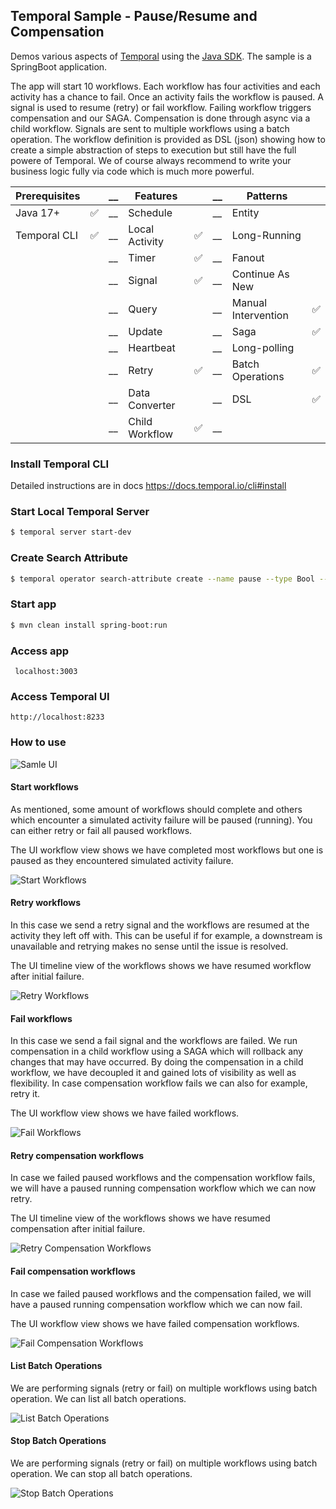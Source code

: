 ## Temporal Sample - Pause/Resume and Compensation
Demos various aspects of [Temporal](https://temporal.io) using the [Java SDK](https://github.com/temporalio/sdk-java). The sample is a SpringBoot application.

The app will start 10 workflows. Each workflow has four activities and each activity has a chance to fail. Once an activity fails the workflow is paused. 
A signal is used to resume (retry) or fail workflow. Failing workflow triggers compensation and our SAGA. 
Compensation is done through async via a child workflow. 
Signals are sent to multiple workflows using a batch operation. 
The workflow definition is provided as DSL (json) showing how to create a simple abstraction of steps to execution but still have the full powere of Temporal.
We of course always recommend to write your business logic fully via code which is much more powerful.


| Prerequisites |   | __ | Features       |  | __ | Patterns            | |
|:--------------|---|----|----------------|--|----|---------------------|-|
| Java 17+      | ✅ | __  | Schedule       |  | __ | Entity              | |
| Temporal CLI  | ✅   | __ | Local Activity |  ✅ | __ | Long-Running        | |
|               |   | __ | Timer          | ✅ | __ | Fanout              | |
|               |   | __ | Signal         | ✅ | __ | Continue As New     | |
|               |   | __ | Query          |  | __ | Manual Intervention | ✅ |
|               |   | __ | Update         |  | __ | Saga                | ✅ |
|               |   | __ | Heartbeat      |  | __ | Long-polling        | |
|               |   | __ | Retry          | ✅ | __ | Batch Operations    | ✅ |
|               |   | __ | Data Converter |  | __ | DSL                 |  ✅ |
|               |   | __ | Child Workflow | ✅ | __ |                  | |

### Install Temporal CLI

Detailed instructions are in docs https://docs.temporal.io/cli#install

### Start Local Temporal Server
```bash
$ temporal server start-dev
```

### Create Search Attribute
```bash
$ temporal operator search-attribute create --name pause --type Bool --namespace default --address 127.0.0.1:7233
```

### Start app
```bash
$ mvn clean install spring-boot:run
```

### Access app
     localhost:3003

### Access Temporal UI
    http://localhost:8233

### How to use

![Samle UI](./img/sampleint-1.png)

#### Start workflows
As mentioned, some amount of workflows should complete and others which encounter a simulated activity failure will be paused (running). You can either retry or fail all paused workflows.

The UI workflow view shows we have completed most workflows but one is paused as they encountered simulated activity failure.

![Start Workflows](./img/use_case_start_workflows.png)

#### Retry workflows
In this case we send a retry signal and the workflows are resumed at the activity they left off with. This can be useful if for example, a downstream is unavailable and retrying makes no sense until the issue is resolved.

The UI timeline view of the workflows shows we have resumed workflow after initial failure.

![Retry Workflows](./img/use_case_retry_paused_workflow.png)

#### Fail workflows
In this case we send a fail signal and the workflows are failed. We run compensation in a child workflow using a SAGA which will rollback any changes that may have occurred. By doing the compensation in a child workflow, we have decoupled it and gained lots of visibility as well as flexibility. In case compensation workflow fails we can also for example, retry it.

The UI workflow view shows we have failed workflows.

![Fail Workflows](./img/use_case_compensation.png)

#### Retry compensation workflows
In case we failed paused workflows and the compensation workflow fails, we will have a paused running compensation workflow which we can now retry.

The UI timeline view of the workflows shows we have resumed compensation after initial failure.

![Retry Compensation Workflows](./img/use_case_timeline_compensation.png)

#### Fail compensation workflows
In case we failed paused workflows and the compensation failed, we will have a paused running compensation workflow which we can now fail.

The UI workflow view shows we have failed compensation workflows.

![Fail Compensation Workflows](./img/use_case_failed_compensation.png)

#### List Batch Operations
We are performing signals (retry or fail) on multiple workflows using batch operation. We can list all batch operations.

![List Batch Operations](./img/use_case_batch_list.png)

#### Stop Batch Operations
We are performing signals (retry or fail) on multiple workflows using batch operation. We can stop all batch operations.

![Stop Batch Operations](./img/use_case_batch_stop.png)